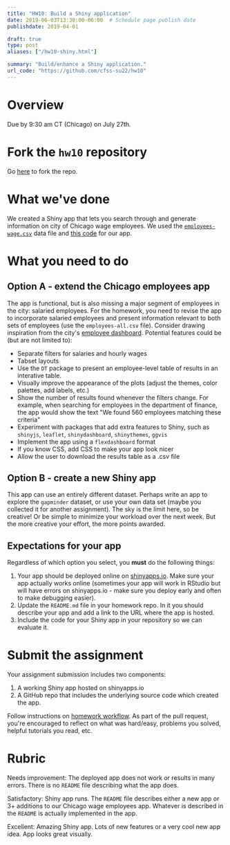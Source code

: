 ```yaml
---
title: "HW10: Build a Shiny application"
date: 2019-06-03T13:30:00-06:00  # Schedule page publish date
publishdate: 2019-04-01

draft: true
type: post
aliases: ["/hw10-shiny.html"]

summary: "Build/enhance a Shiny application."
url_code: "https://github.com/cfss-su22/hw10"
---
```




# Overview

Due by 9:30 am CT (Chicago) on July 27th.

# Fork the `hw10` repository

Go [here](https://github.com/cfss-su22/hw10) to fork the repo.

# What we've done

We created a Shiny app that lets you search through and generate information on city of Chicago wage employees. We used the [`employees-wage.csv`](https://github.com/uc-cfss/shiny-demo) data file and [this code](/notes/shiny/#final-shiny-app-code) for our app.

# What you need to do

## Option A - extend the Chicago employees app

The app is functional, but is also missing a major segment of employees in the city: salaried employees. For the homework, you need to revise the app to incorporate salaried employees and present information relevant to both sets of employees (use the `employees-all.csv` file). Consider drawing inspiration from the city's [employee dashboard](https://data.cityofchicago.org/Administration-Finance/Current-Employee-Names-Salaries-and-Position-Title/aned-ke5c). Potential features could be (but are not limited to):

* Separate filters for salaries and hourly wages
* Tabset layouts
* Use the `DT` package to present an employee-level table of results in an interative table.
* Visually improve the appearance of the plots (adjust the themes, color palettes, add labels, etc.)
* Show the number of results found whenever the filters change. For example, when searching for employees in the department of finance, the app would show the text "We found 560 employees matching these criteria"
* Experiment with packages that add extra features to Shiny, such as `shinyjs`, `leaflet`, `shinydashboard`, `shinythemes`, `ggvis`
* Implement the app using a `flexdashboard` format
* If you know CSS, add CSS to make your app look nicer
* Allow the user to download the results table as a .csv file

## Option B - create a new Shiny app

This app can use an entirely different dataset. Perhaps write an app to explore the `gapminder` dataset, or use your own data set (maybe you collected it for another assignment). The sky is the limit here, so be creative! Or be simple to minimize your workload over the next week. But the more creative your effort, the more points awarded.

## Expectations for your app

Regardless of which option you select, you **must** do the following things:

1. Your app should be deployed online on [shinyapps.io](http://www.shinyapps.io). Make sure your app actually works online (sometimes your app will work in RStudio but will have errors on shinyapps.io - make sure you deploy early and often to make debugging easier).
1. Update the `README.md` file in your homework repo. In it you should describe your app and add a link to the URL where the app is hosted.
1. Include the code for your Shiny app in your repository so we can evaluate it.

# Submit the assignment

Your assignment submission includes two components:

1. A working Shiny app hosted on shinyapps.io
1. A GitHub repo that includes the underlying source code which created the app.

Follow instructions on [homework workflow](/faq/homework-guidelines/#homework-workflow). As part of the pull request, you're encouraged to reflect on what was hard/easy, problems you solved, helpful tutorials you read, etc.

# Rubric

Needs improvement: The deployed app does not work or results in many errors. There is no `README` file describing what the app does.

Satisfactory: Shiny app runs. The `README` file describes either a new app or 3+ additions to our Chicago wage employees app. Whatever is described in the `README` is actually implemented in the app.

Excellent: Amazing Shiny app. Lots of new features or a very cool new app idea. App looks great visually.
